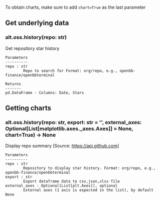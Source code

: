 To obtain charts, make sure to add `chart=True` as the last parameter

## Get underlying data 
### alt.oss.history(repo: str)

Get repository star history

    Parameters
    ----------
    repo : str
            Repo to search for Format: org/repo, e.g., openbb-finance/openbbterminal

    Returns
    -------
    pd.DataFrame - Columns: Date, Stars

## Getting charts 
### alt.oss.history(repo: str, export: str = '', external_axes: Optional[List[matplotlib.axes._axes.Axes]] = None, chart=True) -> None

Display repo summary [Source: https://api.github.com]

    Parameters
    ----------
    repo : str
            Repository to display star history. Format: org/repo, e.g., openbb-finance/openbbterminal
    export : str
            Export dataframe data to csv,json,xlsx file
    external_axes : Optional[List[plt.Axes]], optional
            External axes (1 axis is expected in the list), by default None

